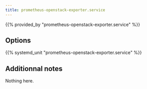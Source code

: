 ```yaml
---
title: prometheus-openstack-exporter.service
---
```


{{% provided_by "prometheus-openstack-exporter.service" %}}

## Options

{{% systemd_unit "prometheus-openstack-exporter.service" %}}

## Additionnal notes

Nothing here.